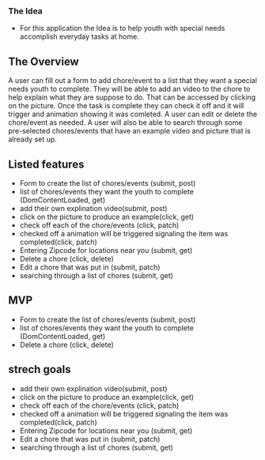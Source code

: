 ### The Idea
   * For this application the Idea is to help youth with special needs accomplish everyday tasks at home.

## The Overview 
   A user can fill out a form to add chore/event to a list that they want a special needs youth to complete. They will be able to add an video to the chore to help explain what they are suppose to do. That can be accessed by clicking on the picture. Once the task is complete they can check it off and it will trigger and animation showing it was comleted. A user can edit or delete the chore/event as needed. A user will also be able to search through some pre-selected chores/events that have an example video and picture that is already set up. 
    

## Listed features
   * Form to create the list of chores/events (submit, post)
   * list of chores/events they want the youth to complete (DomContentLoaded, get)
   * add their own explination video(submit, post)
   * click on the picture to produce an example(click, get)
   * check off each of the chore/events (click, patch)
   * checked off a animation will be triggered signaling the item was completed(click, patch)
   * Entering Zipcode for locations near you (submit, get)
   * Delete a chore (click, delete)
   * Edit a chore that was put in (submit, patch)
   * searching through a list of chores (submit, get)

## MVP
   * Form to create the list of chores/events (submit, post) 
   * list of chores/events they want the youth to complete (DomContentLoaded, get)
   * Delete a chore (click, delete)

## strech goals
   * add their own explination video(submit, post)
   * click on the picture to produce an example(click, get)
   * check off each of the chore/events (click, patch)
   * checked off a animation will be triggered signaling the item was completed(click, patch)
   * Entering Zipcode for locations near you (submit, get)
   * Edit a chore that was put in (submit, patch)
   * searching through a list of chores (submit, get)